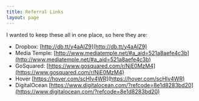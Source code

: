 ```yaml
---
title: Referral Links
layout: page
---
```


I wanted to keep these all in one place, so here they are:

- Dropbox: [http://db.tt/y4aAIZ9](http://db.tt/y4aAIZ9)
- Media Temple: [http://www.mediatemple.net/#a_aid=521a8aefe4c3b](http://www.mediatemple.net/#a_aid=521a8aefe4c3b)
- GoSquared: [https://www.gosquared.com/r/NjE0MzM4](https://www.gosquared.com/r/NjE0MzM4)
- Hover [https://hover.com/scHIv4WR](https://hover.com/scHIv4WR)
- DigitalOcean [https://www.digitalocean.com/?refcode=8e1d8283bd20](https://www.digitalocean.com/?refcode=8e1d8283bd20)